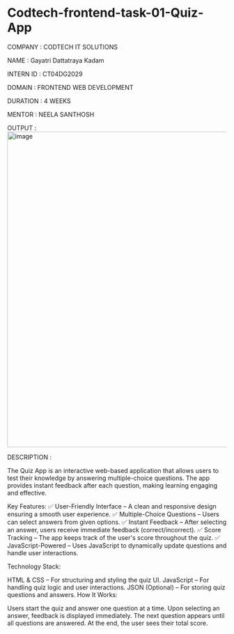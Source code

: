 # Codtech-frontend-task-01-Quiz-App

COMPANY : CODTECH IT SOLUTIONS

NAME : Gayatri Dattatraya Kadam

INTERN ID : CT04DG2029

DOMAIN : FRONTEND WEB DEVELOPMENT

DURATION : 4 WEEKS

MENTOR : NEELA SANTHOSH

OUTPUT :
<img width="1277" height="725" alt="image" src="https://github.com/user-attachments/assets/ffae2de7-2479-402b-8c74-0f7a0dfdb863" />

DESCRIPTION :

The Quiz App is an interactive web-based application that allows users to test their knowledge by answering multiple-choice questions. The app provides instant feedback after each question, making learning engaging and effective.

Key Features:
✅ User-Friendly Interface – A clean and responsive design ensuring a smooth user experience.
✅ Multiple-Choice Questions – Users can select answers from given options.
✅ Instant Feedback – After selecting an answer, users receive immediate feedback (correct/incorrect).
✅ Score Tracking – The app keeps track of the user's score throughout the quiz.
✅ JavaScript-Powered – Uses JavaScript to dynamically update questions and handle user interactions.

Technology Stack:

HTML & CSS – For structuring and styling the quiz UI.
JavaScript – For handling quiz logic and user interactions.
JSON (Optional) – For storing quiz questions and answers.
How It Works:

Users start the quiz and answer one question at a time.
Upon selecting an answer, feedback is displayed immediately.
The next question appears until all questions are answered.
At the end, the user sees their total score.
